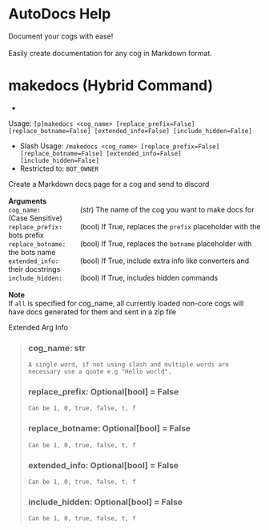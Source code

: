 # AutoDocs Help

Document your cogs with ease!<br/><br/>Easily create documentation for any cog in Markdown format.

# makedocs (Hybrid Command)

-
Usage: `[p]makedocs <cog_name> [replace_prefix=False] [replace_botname=False] [extended_info=False] [include_hidden=False] `
- Slash
  Usage: `/makedocs <cog_name> [replace_prefix=False] [replace_botname=False] [extended_info=False] [include_hidden=False] `
- Restricted to: `BOT_OWNER`

Create a Markdown docs page for a cog and send to discord<br/><br/>**Arguments**<br/>`cog_name:           `(str) The
name of the cog you want to make docs for (Case Sensitive)<br/>`replace_prefix:     `(bool) If True, replaces
the `prefix` placeholder with the bots prefix<br/>`replace_botname:    `(bool) If True, replaces the `botname`
placeholder with the bots name<br/>`extended_info:      `(bool) If True, include extra info like converters and their
docstrings<br/>`include_hidden:     `(bool) If True, includes hidden commands<br/><br/>**Note**<br/>If `all` is
specified for cog_name, all currently loaded non-core cogs will have docs generated for them and sent in a zip file

Extended Arg Info
> ### cog_name: str
> ```
> A single word, if not using slash and multiple words are necessary use a quote e.g "Hello world".
> ```
> ### replace_prefix: Optional[bool] = False
> ```
> Can be 1, 0, true, false, t, f
> ```
> ### replace_botname: Optional[bool] = False
> ```
> Can be 1, 0, true, false, t, f
> ```
> ### extended_info: Optional[bool] = False
> ```
> Can be 1, 0, true, false, t, f
> ```
> ### include_hidden: Optional[bool] = False
> ```
> Can be 1, 0, true, false, t, f
> ```

